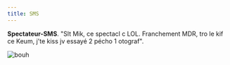 ```yaml
---
title: SMS
---
```


**Spectateur-SMS**. "Slt Mik, ce spectacl c LOL. Franchement MDR, tro le kif ce Keum, j'te kiss jv essayé 2 pécho 1 otograf". 

 ![bouh](/content/images/04.png)